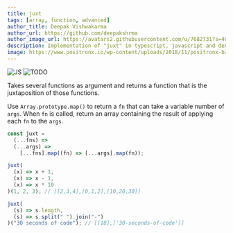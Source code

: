 ```yaml
---
title: juxt
tags: [array, function, advanced]
author_title: Deepak Vishwakarma
author_url: https://github.com/deepakshrma
author_image_url: https://avatars2.githubusercontent.com/u/7682731?s=400
description: Implementation of "juxt" in typescript, javascript and deno.
image: https://www.positronx.io/wp-content/uploads/2018/11/positronx-banner-1152-1.jpg
---
```


![JS](https://img.shields.io/badge/supports-javascript-yellow.svg?style=flat-square)
![TODO](https://img.shields.io/badge///TODO-blue.svg?style=flat-square)

Takes several functions as argument and returns a function that is the juxtaposition of those functions.

Use `Array.prototype.map()` to return a `fn` that can take a variable number of `args`.
When `fn` is called, return an array containing the result of applying each `fn` to the `args`.

```js
const juxt =
  (...fns) =>
  (...args) =>
    [...fns].map((fn) => [...args].map(fn));
```

```js
juxt(
  (x) => x + 1,
  (x) => x - 1,
  (x) => x * 10
)(1, 2, 3); // [[2,3,4],[0,1,2],[10,20,30]]

juxt(
  (s) => s.length,
  (s) => s.split(" ").join("-")
)("30 seconds of code"); // [[18],['30-seconds-of-code']]
```
